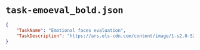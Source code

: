# `task-emoeval_bold.json`

```json
{
    "TaskName": "Emotional faces evaluation",
    "TaskDescription": "https://ars.els-cdn.com/content/image/1-s2.0-S2451902219300199-mmc1.pdf"
}
```

